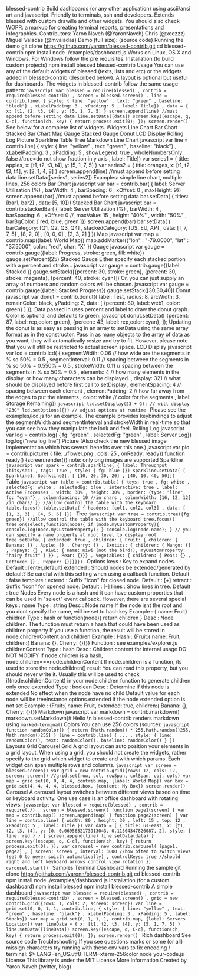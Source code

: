 blessed-contrib Build dashboards (or any other application) using ascii/ansi art and javascript. Friendly to terminals, ssh and developers. Extends blessed with custom drawille and other widgets. You should also check WOPR: a markup for creating terminal reports, presentations and infographics. Contributors: Yaron Naveh (@YaronNaveh) Chris (@xcezzz) Miguel Valadas (@mvaladas) Demo (full size): (source code) Running the demo git clone https://github.com/yaronn/blessed-contrib.git cd blessed-contrib npm install node ./examples/dashboard.js Works on Linux, OS X and Windows. For Windows follow the pre requisites. Installation (to build custom projects) npm install blessed blessed-contrib Usage You can use any of the default widgets of blessed (texts, lists and etc) or the widgets added in blessed-contrib (described below). A layout is optional but useful for dashboards. The widgets in blessed-contrib follow the same usage pattern: `````javascript var blessed = require(blessed) , contrib = require(blessed-contrib) , screen = blessed.screen() , line = contrib.line( { style: { line: "yellow" , text: "green" , baseline: "black"} , xLabelPadding: 3 , xPadding: 5 , label: Title}) , data = { x: [t1, t2, t3, t4], y: [5, 1, 7, 5] } screen.append(line) //must append before setting data line.setData([data]) screen.key([escape, q, C-c], function(ch, key) { return process.exit(0); }); screen.render() ````` See below for a complete list of widgets. Widgets Line Chart Bar Chart Stacked Bar Chart Map Gauge Stacked Gauge Donut LCD Display Rolling Log Picture Sparkline Table Tree Markdown Line Chart javascript var line = contrib.line( { style: { line: "yellow" , text: "green" , baseline: "black"} , xLabelPadding: 3 , xPadding: 5 , showLegend: true , wholeNumbersOnly: false //true=do not show fraction in y axis , label: Title}) var series1 = { title: apples, x: [t1, t2, t3, t4], y: [5, 1, 7, 5] } var series2 = { title: oranges, x: [t1, t2, t3, t4], y: [2, 1, 4, 8] } screen.append(line) //must append before setting data line.setData([series1, series2]) Examples: simple line chart, multiple lines, 256 colors Bar Chart javascript var bar = contrib.bar( { label: Server Utilization (%) , barWidth: 4 , barSpacing: 6 , xOffset: 0 , maxHeight: 9}) screen.append(bar) //must append before setting data bar.setData( { titles: [bar1, bar2] , data: [5, 10]}) Stacked Bar Chart javascript bar = contrib.stackedBar( { label: Server Utilization (%) , barWidth: 4 , barSpacing: 6 , xOffset: 0 //, maxValue: 15 , height: "40%" , width: "50%" , barBgColor: [ red, blue, green ]}) screen.append(bar) bar.setData( { barCategory: [Q1, Q2, Q3, Q4] , stackedCategory: [US, EU, AP] , data: [ [ 7, 7, 5] , [8, 2, 0] , [0, 0, 0] , [2, 3, 2] ] }) Map javascript var map = contrib.map({label: World Map}) map.addMarker({"lon" : "-79.0000", "lat" : "37.5000", color: "red", char: "X" }) Gauge javascript var gauge = contrib.gauge({label: Progress, stroke: green, fill: white}) gauge.setPercent(25) Stacked Gauge Either specify each stacked portion with a percent and stroke... javascript var gauge = contrib.gauge({label: Stacked }) gauge.setStack([{percent: 30, stroke: green}, {percent: 30, stroke: magenta}, {percent: 40, stroke: cyan}]) Or, you can just supply an array of numbers and random colors will be chosen. javascript var gauge = contrib.gauge({label: Stacked Progress}) gauge.setStack([30,30,40]) Donut javascript var donut = contrib.donut({ label: Test, radius: 8, arcWidth: 3, remainColor: black, yPadding: 2, data: [ {percent: 80, label: web1, color: green} ] }); Data passed in uses percent and label to draw the donut graph. Color is optional and defaults to green. javascript donut.setData([ {percent: 87, label: rcp,color: green}, {percent: 43, label: rcp,color: cyan}, ]); Updating the donut is as easy as passing in an array to setData using the same array format as in the constructor. Pass in as many objects to the array of data as you want, they will automatically resize and try to fit. However, please note that you will still be restricted to actual screen space. LCD Display javascript var lcd = contrib.lcd( { segmentWidth: 0.06 // how wide are the segments in % so 50% = 0.5 , segmentInterval: 0.11 // spacing between the segments in % so 50% = 0.550% = 0.5 , strokeWidth: 0.11 // spacing between the segments in % so 50% = 0.5 , elements: 4 // how many elements in the display. or how many characters can be displayed. , display: 321 // what should be displayed before first call to setDisplay , elementSpacing: 4 // spacing between each element , elementPadding: 2 // how far away from the edges to put the elements , color: white // color for the segments , label: Storage Remaining}) `````javascript lcd.setDisplay(23 + G); // will display "23G" lcd.setOptions({}) // adjust options at runtime ````` Please see the examples/lcd.js for an example. The example provides keybindings to adjust the segmentWidth and segmentInterval and strokeWidth in real-time so that you can see how they manipulate the look and feel. Rolling Log javascript var log = contrib.log( { fg: "green" , selectedFg: "green" , label: Server Log}) log.log("new log line") Picture (Also check the new blessed image implementation which has several benefits over this one.) javascript var pic = contrib.picture( { file: ./flower.png , cols: 25 , onReady: ready}) function ready() {screen.render()} note: only png images are supported Sparkline `````javascript var spark = contrib.sparkline( { label: Throughput (bits/sec) , tags: true , style: { fg: blue }}) sparkline.setData( [ Sparkline1, Sparkline2], [ [10, 20, 30, 20] , [40, 10, 40, 50]]) ````` Table `````javascript var table = contrib.table( { keys: true , fg: white , selectedFg: white , selectedBg: blue , interactive: true , label: Active Processes , width: 30% , height: 30% , border: {type: "line", fg: "cyan"} , columnSpacing: 10 //in chars , columnWidth: [16, 12, 12] /in chars/ }) //allow control the table with the keyboard table.focus() table.setData( { headers: [col1, col2, col3] , data: [ [1, 2, 3] , [4, 5, 6] ]}) ````` Tree `````javascript var tree = contrib.tree({fg: green}) //allow control the table with the keyboard tree.focus() tree.on(select,function(node){ if (node.myCustomProperty){ console.log(node.myCustomProperty); } console.log(node.name); } // you can specify a name property at root level to display root tree.setData( { extended: true , children: { Fruit: { children: { Banana: {} , Apple: {} , Cherry: {} , Exotics: { children: { Mango: {} , Papaya: {} , Kiwi: { name: Kiwi (not the bird!), myCustomProperty: "hairy fruit" } }} , Pear: {}}} , Vegetables: { children: { Peas: {} , Lettuce: {} , Pepper: {}}}}}) ````` Options keys : Key to expand nodes. Default : [enter,default] extended : Should nodes be extended/generated by default? Be careful with this setting when using a callback function. Default : false template : extend : Suffix "icon" for closed node. Default : [+] retract : Suffix "icon" for opened node. Default : [-] lines : Show lines in tree. Default : true Nodes Every node is a hash and it can have custom properties that can be used in "select" event callback. However, there are several special keys : name Type : string Desc : Node name If the node isnt the root and you dont specify the name, will be set to hash key Example : { name: Fruit} children Type : hash or function(node){ return children } Desc : Node children. The function must return a hash that could have been used as children property If you use a function, the result will be stored in node.childrenContent and children Example : Hash : {Fruit:{ name: Fruit, children:{ Banana: {}, Cherry: {}}}} Function : see examples/explorer.js childrenContent Type : hash Desc : Children content for internal usage DO NOT MODIFY If node.children is a hash, node.children===node.childrenContent If node.children is a function, its used to store the node.children() result You can read this property, but you should never write it. Usually this will be used to check if(node.childrenContent) in your node.children function to generate children only once extended Type : boolean Desc : Determine if this node is extended No effect when the node have no child Default value for each node will be treeInstance.options.extended if the node extended option is not set Example : {Fruit:{ name: Fruit, extended: true, children:{ Banana: {}, Cherry: {}}}} Markdown javascript var markdown = contrib.markdown() markdown.setMarkdown(# Hello \n blessed-contrib renders markdown using `marked-terminal`) Colors You can use 256 colors (source): `````javascript function randomColor() { return [Math.random() * 255,Math.random()255, Math.random()255] } line = contrib.line( { ... , style: { line: randomColor(), text: randomColor(), baseline: randomColor() } }) ````` Layouts Grid Carousel Grid A grid layout can auto position your elements in a grid layout. When using a grid, you should not create the widgets, rather specify to the grid which widget to create and with which params. Each widget can span multiple rows and columns. `````javascript var screen = blessed.screen() var grid = new contrib.grid({rows: 12, cols: 12, screen: screen}) //grid.set(row, col, rowSpan, colSpan, obj, opts) var map = grid.set(0, 0, 4, 4, contrib.map, {label: World Map}) var box = grid.set(4, 4, 4, 4, blessed.box, {content: My Box}) screen.render() ````` Carousel A carousel layout switches between different views based on time or keyboard activity. One use case is an office dashboard with rotating views: `````javascript var blessed = require(blessed) , contrib = require(./) , screen = blessed.screen() function page1(screen) { var map = contrib.map() screen.append(map) } function page2(screen) { var line = contrib.line( { width: 80 , height: 30 , left: 15 , top: 12 , xPadding: 5 , label: Title }) var data = [ { title: us-east, x: [t1, t2, t3, t4], y: [0, 0.0695652173913043, 0.11304347826087, 2], style: { line: red } } ] screen.append(line) line.setData(data) } screen.key([escape, q, C-c], function(ch, key) { return process.exit(0); }); var carousel = new contrib.carousel( [page1, page2] , { screen: screen , interval: 3000 //how often to switch views (set 0 to never swicth automatically) , controlKeys: true //should right and left keyboard arrows control view rotation }) carousel.start() ````` Samples Terminal Dashboard Running the sample git clone https://github.com/yaronn/blessed-contrib.git cd blessed-contrib npm install node ./examples/dashboard.js Installation (for a custom dashboard) npm install blessed npm install blessed-contrib A simple dashboard `````javascript var blessed = require(blessed) , contrib = require(blessed-contrib) , screen = blessed.screen() , grid = new contrib.grid({rows: 1, cols: 2, screen: screen}) var line = grid.set(0, 0, 1, 1, contrib.line, { style: { line: "yellow" , text: "green" , baseline: "black"} , xLabelPadding: 3 , xPadding: 5 , label: Stocks}) var map = grid.set(0, 1, 1, 1, contrib.map, {label: Servers Location}) var lineData = { x: [t1, t2, t3, t4], y: [5, 1, 7, 5] } line.setData([lineData]) screen.key([escape, q, C-c], function(ch, key) { return process.exit(0); }); screen.render() ````` Rich dashboard See source code Troubleshooting If you see questions marks or some (or all) missign characters try running with these env vars to fix encoding / terminal: $> LANG=en_US.utf8 TERM=xterm-256color node your-code.js License This library is under the MIT License More Information Created by Yaron Naveh (twitter, blog)